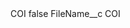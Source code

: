 <?xml version="1.0" encoding="UTF-8"?>
<CustomMetadata xmlns="http://soap.sforce.com/2006/04/metadata" xmlns:xsi="http://www.w3.org/2001/XMLSchema-instance" xmlns:xsd="http://www.w3.org/2001/XMLSchema">
    <label>COI</label>
    <protected>false</protected>
    <values>
        <field>FileName__c</field>
        <value xsi:type="xsd:string">COI</value>
    </values>
</CustomMetadata>
